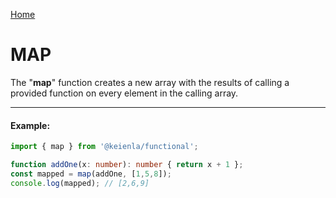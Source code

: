 [Home]('./../../../README.md)

# MAP

The "**map**" function creates a new array with the results of calling a provided function on every element in the calling array.

--------------
#### Example:
``` typescript
import { map } from '@keienla/functional';

function addOne(x: number): number { return x + 1 };
const mapped = map(addOne, [1,5,8]);
console.log(mapped); // [2,6,9]
```
